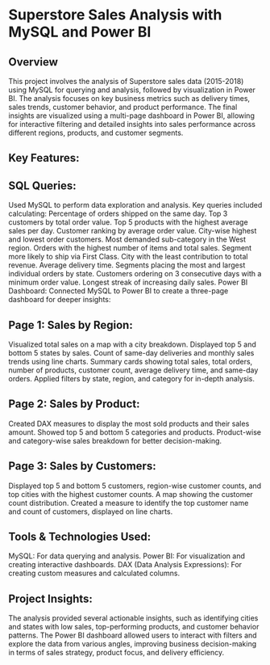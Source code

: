 # Superstore Sales Analysis with MySQL and Power BI
## Overview
This project involves the analysis of Superstore sales data (2015-2018) using MySQL for querying and analysis, followed by visualization in Power BI. The analysis focuses on key business metrics such as delivery times, sales trends, customer behavior, and product performance. The final insights are visualized using a multi-page dashboard in Power BI, allowing for interactive filtering and detailed insights into sales performance across different regions, products, and customer segments.

## Key Features:
## SQL Queries:

Used MySQL to perform data exploration and analysis. Key queries included calculating:
Percentage of orders shipped on the same day.
Top 3 customers by total order value.
Top 5 products with the highest average sales per day.
Customer ranking by average order value.
City-wise highest and lowest order customers.
Most demanded sub-category in the West region.
Orders with the highest number of items and total sales.
Segment more likely to ship via First Class.
City with the least contribution to total revenue.
Average delivery time.
Segments placing the most and largest individual orders by state.
Customers ordering on 3 consecutive days with a minimum order value.
Longest streak of increasing daily sales.
Power BI Dashboard:
Connected MySQL to Power BI to create a three-page dashboard for deeper insights:

## Page 1: Sales by Region:
Visualized total sales on a map with a city breakdown.
Displayed top 5 and bottom 5 states by sales.
Count of same-day deliveries and monthly sales trends using line charts.
Summary cards showing total sales, total orders, number of products, customer count, average delivery time, and same-day orders.
Applied filters by state, region, and category for in-depth analysis.
## Page 2: Sales by Product:
Created DAX measures to display the most sold products and their sales amount.
Showed top 5 and bottom 5 categories and products.
Product-wise and category-wise sales breakdown for better decision-making.
## Page 3: Sales by Customers:
Displayed top 5 and bottom 5 customers, region-wise customer counts, and top cities with the highest customer counts.
A map showing the customer count distribution.
Created a measure to identify the top customer name and count of customers, displayed on line charts.

## Tools & Technologies Used:
MySQL: For data querying and analysis.
Power BI: For visualization and creating interactive dashboards.
DAX (Data Analysis Expressions): For creating custom measures and calculated columns.

## Project Insights:
The analysis provided several actionable insights, such as identifying cities and states with low sales, top-performing products, and customer behavior patterns. The Power BI dashboard allowed users to interact with filters and explore the data from various angles, improving business decision-making in terms of sales strategy, product focus, and delivery efficiency.

